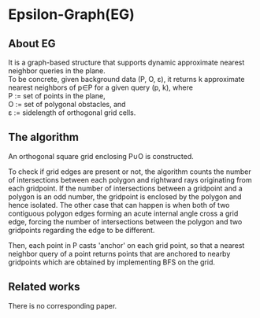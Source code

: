 # Epsilon-Graph(EG)

## About EG
It is a graph-based structure that supports dynamic approximate nearest neighbor queries in the plane.  
To be concrete, given background data (P, O, ɛ), it returns k approximate nearest neighbors of p∈P for a given query (p, k), where  
  P := set of points in the plane,  
  O := set of polygonal obstacles, and  
  ɛ := sidelength of orthogonal grid cells.
  
## The algorithm 
An orthogonal square grid enclosing P∪O is constructed.  

To check if grid edges are present or not, the algorithm counts the number of intersections between each polygon and rightward rays originating from each gridpoint.
If the number of intersections between a gridpoint and a polygon is an odd number, the gridpoint is enclosed by the polygon and hence isolated.
The other case that can happen is when both of two contiguous polygon edges forming an acute internal angle cross a grid edge, 
forcing the number of intersections between the polygon and two gridpoints regarding the edge to be different.  

Then, each point in P casts 'anchor' on each grid point, so that a nearest neighbor query of a point returns points that are anchored to nearby gridpoints which are obtained by implementing BFS on the grid. 

## Related works
There is no corresponding paper.
